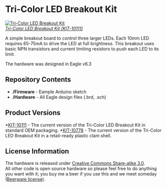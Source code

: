 Tri-Color LED Breakout Kit
==========================

[![Tri-Color LED Breakout Kit](https://dlnmh9ip6v2uc.cloudfront.net/images/products/1/0/7/7/8/10778-07_i_ma.jpg)  
*Tri-Color LED Breakout Kit (KIT-10111)*](https://www.sparkfun.com/products/10111)

A simple breakout board to control three larger LEDs. Each 10mm LED requires 65-75mA to drive the LED at full brightness. This breakout uses basic NPN transistors and current limiting resistors to push each LED to its limit.

The hardware was designed in Eagle v6.3

Repository Contents
-------------------
* **/Firmware** - Eample Arduino sketch
* **/Hardware** - All Eagle design files (.brd, .sch)


Product Versions
----------------

*[KIT-10111](https://www.sparkfun.com/products/10111) - The current version of the Tri-Color LED Breakout Kit in standard OEM packaging.
*[KIT-10778](https://www.sparkfun.com/products/10778) - The current version of the Tri-Color LED Breakout Kit in a retail-ready plastic clam shell.

License Information
-------------------

The hardware is released under [Creative Commons Share-alike 3.0](http://creativecommons.org/licenses/by-sa/3.0/).  
All other code is open source hardware so please feel free to do anything you want with it; you buy me a beer if you use this and we meet someday ([Beerware license](http://en.wikipedia.org/wiki/Beerware)).
